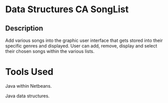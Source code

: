 # Data Structures CA SongList

## Description 
Add various songs into the graphic user interface that gets stored into their specific genres and displayed. 
User can add, remove, display and select their chosen songs within the various lists.

# Tools Used
Java within Netbeans.

Java data structures. 
